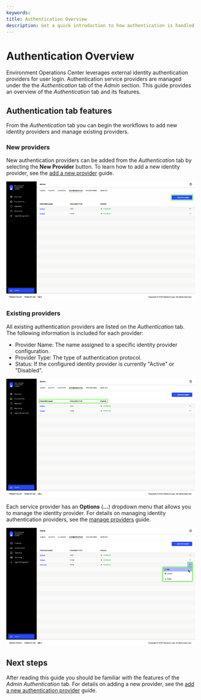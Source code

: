 ```yaml
---
keywords:
title: Authentication Overview
description: Get a quick introduction to how authentication is handled for Environment Operations Center. Environment Operations Center leverages external identity authentication providers for user login. Authentication service providers are managed under the the Authentication tab of the Admin section. This guide provides an overview of the Authentication tab and its features.
---
```

# Authentication Overview

Environment Operations Center leverages external identity authentication providers for user login. Authentication service providers are managed under the the *Authentication* tab of the *Admin* section. This guide provides an overview of the *Authentication* tab and its features.

## Authentication tab features

From the *Authentication* tab you can begin the workflows to add new identity providers and manage existing providers. 

### New providers

New authentication providers can be added from the *Authentication* tab by selecting the **New Provider** button. To learn how to add a new identity provider, see the [add a new provider](add-identity-provider.md) guide.

![image description](images/overview-new-provider.png)

### Existing providers

All existing authentication providers are listed on the *Authentication* tab. The following information is included for each provider:

- Provider Name: The name assigned to a specific identity provider configuration.
- Provider Type: The type of authentication protocol.
- Status: If the configured identity provider is currently "Active" or "Disabled".

![image description](images/overview-title-bar.png)

Each service provider has an **Options** (**...**) dropdown menu that allows you to manage the identity provider. For details on managing identity authentication providers, see the [manage providers](manage-identity-providers.md) guide.

![image description](images/overview-options.png)

## Next steps

After reading this guide you should be familiar with the features of the *Admin* *Authentication* tab. For details on adding a new provider, see the [add a new authentication provider](add-identity-provider.md) guide.

